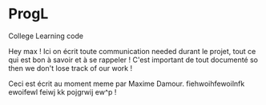 # ProgL
College Learning code

Hey max ! Ici on écrit toute communication needed durant le projet, tout ce qui est bon à savoir et à se rappeler ! C'est important de tout documenté so then we don't lose track of our work !

Ceci est écrit au moment meme par Maxime Damour.
fiehwoihfewoilnfk ewoifewl feiwj kk pojgrwij ew^p !